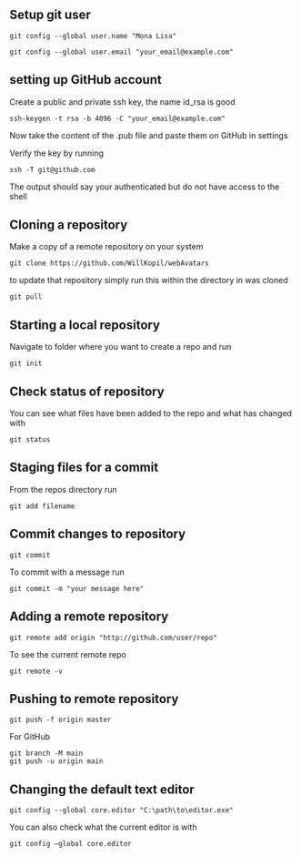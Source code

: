 ## Setup git user

`git config --global user.name "Mona Lisa"`

`git config --global user.email "your_email@example.com"`

## setting up GitHub account

Create a public and private ssh key, the name id_rsa is good

`ssh-keygen -t rsa -b 4096 -C "your_email@example.com"`

Now take the content of the .pub file and paste them on GitHub in settings

Verify the key by running

 `ssh -T git@github.com`

The output should say your authenticated but do not have access to the shell

## Cloning a repository

Make a copy of a remote repository on your system

```
git clone https://github.com/WillKopil/webAvatars
```

to update that repository simply run this within the directory in was cloned

```
git pull
```

## Starting a local repository

Navigate to folder where you want to create a repo and run

`git init`

## Check status of repository
You can see what files have been added to the repo and what has changed with

 `git status`

## Staging files for a commit

From the repos directory run

`git add filename`

## Commit changes to repository

`git commit`

To commit with a message run

`git commit -m "your message here"`

## Adding a remote repository

`git remote add origin "http://github.com/user/repo"`

To see the current remote repo 

`git remote -v`

## Pushing to remote repository

`git push -f origin master`

For GitHub

```
git branch -M main
git push -u origin main
```


## Changing the default text editor

`git config --global core.editor "C:\path\to\editor.exe"`

You can also check what the current editor is with

`git config –global core.editor`